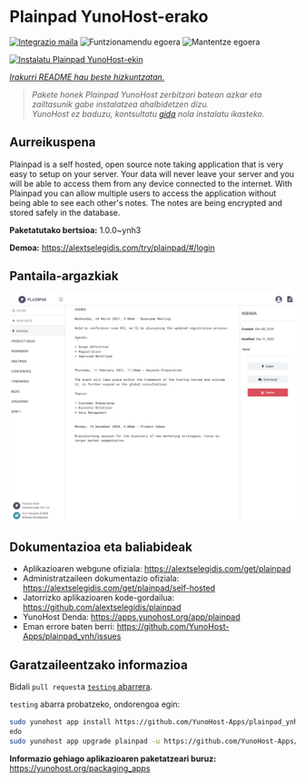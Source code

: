 <!--
Ohart ongi: README hau automatikoki sortu da <https://github.com/YunoHost/apps/tree/master/tools/readme_generator>ri esker
EZ editatu eskuz.
-->

# Plainpad YunoHost-erako

[![Integrazio maila](https://dash.yunohost.org/integration/plainpad.svg)](https://dash.yunohost.org/appci/app/plainpad) ![Funtzionamendu egoera](https://ci-apps.yunohost.org/ci/badges/plainpad.status.svg) ![Mantentze egoera](https://ci-apps.yunohost.org/ci/badges/plainpad.maintain.svg)

[![Instalatu Plainpad YunoHost-ekin](https://install-app.yunohost.org/install-with-yunohost.svg)](https://install-app.yunohost.org/?app=plainpad)

*[Irakurri README hau beste hizkuntzatan.](./ALL_README.md)*

> *Pakete honek Plainpad YunoHost zerbitzari batean azkar eta zailtasunik gabe instalatzea ahalbidetzen dizu.*  
> *YunoHost ez baduzu, kontsultatu [gida](https://yunohost.org/install) nola instalatu ikasteko.*

## Aurreikuspena

Plainpad is a self hosted, open source note taking application that is very easy to setup on your server. Your data will never leave your server and you will be able to access them from any device connected to the internet.
With Plainpad you can allow multiple users to access the application without being able to see each other's notes. The notes are being encrypted and stored safely in the database.

**Paketatutako bertsioa:** 1.0.0~ynh3

**Demoa:** <https://alextselegidis.com/try/plainpad/#/login>

## Pantaila-argazkiak

![Plainpad(r)en pantaila-argazkia](./doc/screenshots/screenshot.png)

## Dokumentazioa eta baliabideak

- Aplikazioaren webgune ofiziala: <https://alextselegidis.com/get/plainpad>
- Administratzaileen dokumentazio ofiziala: <https://alextselegidis.com/get/plainpad/self-hosted>
- Jatorrizko aplikazioaren kode-gordailua: <https://github.com/alextselegidis/plainpad>
- YunoHost Denda: <https://apps.yunohost.org/app/plainpad>
- Eman errore baten berri: <https://github.com/YunoHost-Apps/plainpad_ynh/issues>

## Garatzaileentzako informazioa

Bidali `pull request`a [`testing` abarrera](https://github.com/YunoHost-Apps/plainpad_ynh/tree/testing).

`testing` abarra probatzeko, ondorengoa egin:

```bash
sudo yunohost app install https://github.com/YunoHost-Apps/plainpad_ynh/tree/testing --debug
edo
sudo yunohost app upgrade plainpad -u https://github.com/YunoHost-Apps/plainpad_ynh/tree/testing --debug
```

**Informazio gehiago aplikazioaren paketatzeari buruz:** <https://yunohost.org/packaging_apps>
